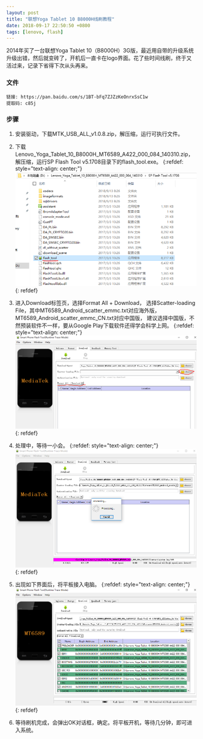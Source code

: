 ```yaml
---
layout: post
title: "联想Yoga Tablet 10 B8000H线刷教程"
date: 2018-09-17 22:50:50 +0800
tags: [lenovo, flash]
---
```



2014年买了一台联想Yoga Tablet 10（B8000H）3G版，最近用自带的升级系统升级出错，然后就变砖了，开机后一直卡在logo界面。花了些时间线刷，终于又活过来，记录下省得下次从头再来。

### 文件
```
链接: https://pan.baidu.com/s/1BT-bFq7ZJZzKeOnrxSsC1w
提取码: c85j
```

### 步骤

1) 安装驱动，下载MTK_USB_ALL_v1.0.8.zip，解压缩，运行可执行文件。

2) 下载Lenovo_Yoga_Tablet_10_B8000H_MT6589_A422_000_084_140310.zip，解压缩，运行SP Flash Tool v5.1708目录下的flash_tool.exe。
{:refdef: style="text-align: center;"}
![My helpful screenshot](/assets/img/lenovo/1.png)
{: refdef}

3) 进入Download标签页，选择Format All + Download，
   选择Scatter-loading File，其中MT6589_Android_scatter_emmc.txt对应海外版，MT6589_Android_scatter_emmc_CN.txt对应中国版，
   建议选择中国版，不然预装软件不一样，要从Google Play下载软件还得学会科学上网。
{:refdef: style="text-align: center;"}
![My helpful screenshot](/assets/img/lenovo/2.png)
{: refdef}

4) 处理中，等待一小会。
{:refdef: style="text-align: center;"}
![My helpful screenshot](/assets/img/lenovo/3.png)
{: refdef}

5) 出现如下界面后，将平板接入电脑。
{:refdef: style="text-align: center;"}
![My helpful screenshot](/assets/img/lenovo/4.png)
{: refdef}

6) 等待刷机完成，会弹出OK对话框，确定。将平板开机，等待几分钟，即可进入系统。


